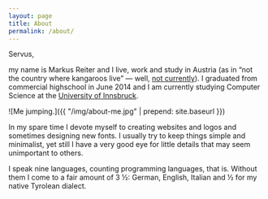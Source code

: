 ```yaml
---
layout: page
title: About
permalink: /about/
---
```


Servus,

my name is Markus Reiter and I live, work and study in Austria (as in “not the country where kangaroos live” — well, [not currently](http://news.bbc.co.uk/2/hi/europe/4813976.stm)). I graduated from commercial highschool in June 2014 and I am currently studying Computer Science at the [University of Innsbruck](http://www.uibk.ac.at).


![Me jumping.]({{ "/img/about-me.jpg" | prepend: site.baseurl }})

In my spare time I devote myself to creating websites and logos and sometimes designing new fonts. I usually try to keep things simple and minimalist, yet still I have a very good eye for little details that may seem unimportant to others.

I speak nine languages, counting programming languages, that is. Without them I come to a fair amount of 3 ½: German, English, Italian and ½ for my native Tyrolean dialect.
